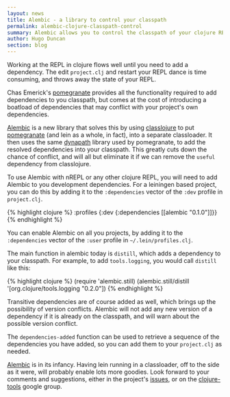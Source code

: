 ```yaml
---
layout: news
title: Alembic - a library to control your classpath
permalink: alembic-clojure-classpath-control
summary: Alembic allows you to control the classpath of your clojure REPL
author: Hugo Duncan
section: blog
---
```


Working at the REPL in clojure flows well until you need to add a dependency.
The edit `project.clj` and restart your REPL dance is time consuming, and throws
away the state of your REPL.

Chas Emerick's [pomegranate](https://github.com/cemerick/pomegranate) provides
all the functionality required to add dependencies to you classpath, but comes
at the cost of introducing a boatload of dependencies that may conflict with
your project's own dependencies.

[Alembic](https://github.com/pallet/alembic) is a new library that solves this
by using [classlojure](https://github.com/flatland/classlojure) to put
[pomegranate](https://github.com/cemerick/pomegranate) (and lein as a whole, in
fact), into a separate classloader.  It then uses the same
[dynapath](https://github.com/tobias/dynapath) library used by pomegranate, to
add the resolved dependencies into your classpath.  This greatly cuts down the
chance of conflict, and will all but eliminate it if we can remove the `useful`
dependency from classlojure.

To use Alembic with nREPL or any other clojure REPL, you will need to add
Alembic to you development dependencies.  For a leiningen based project, you can
do this by adding it to the `:dependencies` vector of the `:dev` profile in
`project.clj`.

{% highlight clojure %}
:profiles {:dev {:dependencies [[alembic "0.1.0"]]}}
{% endhighlight %}

You can enable Alembic on all you projects, by adding it to the `:dependencies`
vector of the `:user` profile in `~/.lein/profiles.clj`.

The main function in alembic today is `distill`, which adds a dependency to your
classpath.  For example, to add `tools.logging`, you would call `distill` like
this:

{% highlight clojure %}
(require 'alembic.still)
(alembic.still/distill '[org.clojure/tools.logging "0.2.0"])
{% endhighlight %}

Transitive dependencies are of course added as well, which brings up the
possibility of version conflicts.  Alembic will not add any new version of a
dependency if it is already on the classpath, and will warn about the possible
version conflict.

The `dependencies-added` function can be used to retrieve a sequence of the
dependencies you have added, so you can add them to your `project.clj` as
needed.

[Alembic](https://github.com/pallet/alembic) is in its infancy.  Having lein
running in a classloader, off to the side as it were, will probably enable lots
more goodies.  Look forward to your comments and suggestions, either in the
project's [issues](https://github.com/pallet/alembic), or on the
[clojure-tools](https://groups.google.com/forum/?fromgroups#!forum/clojure-tools)
google group.
